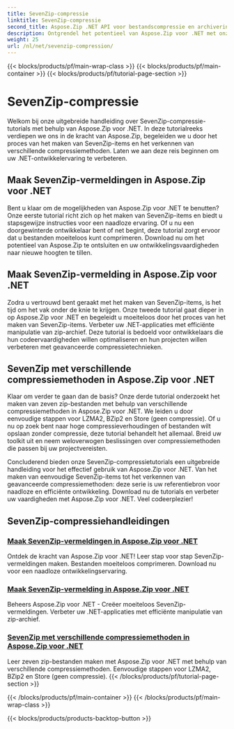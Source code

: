 ```yaml
---
title: SevenZip-compressie
linktitle: SevenZip-compressie
second_title: Aspose.Zip .NET API voor bestandscompressie en archivering
description: Ontgrendel het potentieel van Aspose.Zip voor .NET met onze SevenZip-compressie-tutorials. Maak moeiteloos SevenZip-vermeldingen en verken verschillende compressiemethoden.
weight: 25
url: /nl/net/sevenzip-compression/
---
```


{{< blocks/products/pf/main-wrap-class >}}
{{< blocks/products/pf/main-container >}}
{{< blocks/products/pf/tutorial-page-section >}}

# SevenZip-compressie



Welkom bij onze uitgebreide handleiding over SevenZip-compressie-tutorials met behulp van Aspose.Zip voor .NET. In deze tutorialreeks verdiepen we ons in de kracht van Aspose.Zip, begeleiden we u door het proces van het maken van SevenZip-items en het verkennen van verschillende compressiemethoden. Laten we aan deze reis beginnen om uw .NET-ontwikkelervaring te verbeteren.

## Maak SevenZip-vermeldingen in Aspose.Zip voor .NET

Bent u klaar om de mogelijkheden van Aspose.Zip voor .NET te benutten? Onze eerste tutorial richt zich op het maken van SevenZip-items en biedt u stapsgewijze instructies voor een naadloze ervaring. Of u nu een doorgewinterde ontwikkelaar bent of net begint, deze tutorial zorgt ervoor dat u bestanden moeiteloos kunt comprimeren. Download nu om het potentieel van Aspose.Zip te ontsluiten en uw ontwikkelingsvaardigheden naar nieuwe hoogten te tillen.

## Maak SevenZip-vermelding in Aspose.Zip voor .NET

Zodra u vertrouwd bent geraakt met het maken van SevenZip-items, is het tijd om het vak onder de knie te krijgen. Onze tweede tutorial gaat dieper in op Aspose.Zip voor .NET en begeleidt u moeiteloos door het proces van het maken van SevenZip-items. Verbeter uw .NET-applicaties met efficiënte manipulatie van zip-archief. Deze tutorial is bedoeld voor ontwikkelaars die hun codeervaardigheden willen optimaliseren en hun projecten willen verbeteren met geavanceerde compressietechnieken.

## SevenZip met verschillende compressiemethoden in Aspose.Zip voor .NET

Klaar om verder te gaan dan de basis? Onze derde tutorial onderzoekt het maken van zeven zip-bestanden met behulp van verschillende compressiemethoden in Aspose.Zip voor .NET. We leiden u door eenvoudige stappen voor LZMA2, BZip2 en Store (geen compressie). Of u nu op zoek bent naar hoge compressieverhoudingen of bestanden wilt opslaan zonder compressie, deze tutorial behandelt het allemaal. Breid uw toolkit uit en neem weloverwogen beslissingen over compressiemethoden die passen bij uw projectvereisten.

Concluderend bieden onze SevenZip-compressietutorials een uitgebreide handleiding voor het effectief gebruik van Aspose.Zip voor .NET. Van het maken van eenvoudige SevenZip-items tot het verkennen van geavanceerde compressiemethoden: deze serie is uw referentiebron voor naadloze en efficiënte ontwikkeling. Download nu de tutorials en verbeter uw vaardigheden met Aspose.Zip voor .NET. Veel codeerplezier!
## SevenZip-compressiehandleidingen
### [Maak SevenZip-vermeldingen in Aspose.Zip voor .NET](./create-sevenzip-entries/)
Ontdek de kracht van Aspose.Zip voor .NET! Leer stap voor stap SevenZip-vermeldingen maken. Bestanden moeiteloos comprimeren. Download nu voor een naadloze ontwikkelingservaring.
### [Maak SevenZip-vermelding in Aspose.Zip voor .NET](./create-sevenzip-entry/)
Beheers Aspose.Zip voor .NET - Creëer moeiteloos SevenZip-vermeldingen. Verbeter uw .NET-applicaties met efficiënte manipulatie van zip-archief.
### [SevenZip met verschillende compressiemethoden in Aspose.Zip voor .NET](./sevenzip-various-compression-methods/)
Leer zeven zip-bestanden maken met Aspose.Zip voor .NET met behulp van verschillende compressiemethoden. Eenvoudige stappen voor LZMA2, BZip2 en Store (geen compressie).
{{< /blocks/products/pf/tutorial-page-section >}}

{{< /blocks/products/pf/main-container >}}
{{< /blocks/products/pf/main-wrap-class >}}

{{< blocks/products/products-backtop-button >}}

